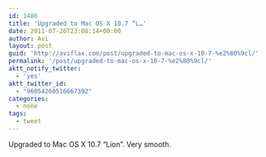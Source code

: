 ```yaml
---
id: 1486
title: 'Upgraded to Mac OS X 10.7 “L…'
date: 2011-07-26T23:08:14+00:00
author: Avi
layout: post
guid: 'http://aviflax.com/post/upgraded-to-mac-os-x-10-7-%e2%80%9cl/'
permalink: '/post/upgraded-to-mac-os-x-10-7-%e2%80%9cl/'
aktt_notify_twitter:
  - 'yes'
aktt_twitter_id:
  - "96054260516667392"
categories:
  - none
tags:
  - tweet
---
```

Upgraded to Mac OS X 10.7 “Lion”. Very smooth.
